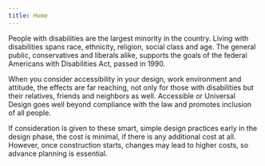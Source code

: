 ```yaml
---
title: Home
---
```


People with disabilities are the largest minority in the country.
Living with disabilities spans race, ethnicity, religion, social class
and age.  The general public, conservatives and liberals alike,
supports the goals of the federal Americans with Disabilities Act,
passed in 1990.

When you consider accessibility in your design, work environment and
attitude, the effects are far reaching, not only for those with
disabilities but their relatives, friends and neighbors as
well.  Accessible or Universal Design goes well beyond compliance with
the law and promotes inclusion of all people.

If consideration is given to these smart, simple design practices
early in the design phase, the cost is minimal, if there is any
additional cost at all.  However, once construction starts, changes
may lead to higher costs, so advance planning is essential. 

